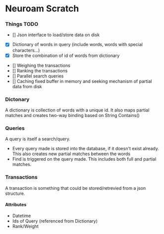 # Neuroam Scratch

### Things TODO
- [] Json interface to load/store data on disk
- [x] Dictionary of words in query (include words, words with special characters...)
- [x] Store the combination of id of words from dictionary
- [] Weighing the transactions
- [] Ranking the transactions
- [] Parallel search queries
- [] Caching fixed buffer in memory and seeking mechanism of partial data from disk

### Dictonary
A dictionary is collection of words with a unique id. It also maps partial matches and creates two-way binding based on String Contains()

### Queries
A query is itself a search/query. 
* Every query made is stored into the database, if it doesn't exist already. This also creates new partial matches between the words
* Find is triggered on the query made. This includes both full and partial matches.

### Transactions
A transaction is something that could be stored/retrevied from a json structure.
#### Attributes
* Datetime
* Ids of Query (referenced from Dictionary)
* Rank/Weight